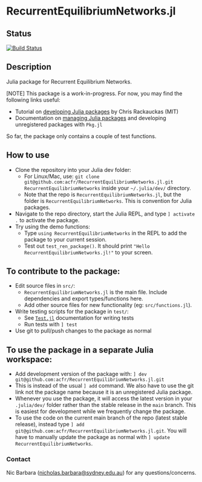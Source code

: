 # RecurrentEquilibriumNetworks.jl

## Status
[![Build Status](https://github.com/nic-barbara/RecurrentEquilibriumNetworks.jl/actions/workflows/CI.yml/badge.svg?branch=main)](https://github.com/nic-barbara/RecurrentEquilibriumNetworks.jl/actions/workflows/CI.yml?query=branch%3Amain)

## Description

Julia package for Recurrent Equilibrium Networks.

[NOTE] This package is a work-in-progress. For now, you may find the following links useful:
- Tutorial on [developing Julia packages](https://julialang.org/contribute/developing_package/) by Chris Rackauckas (MIT)
- Documentation on [managing Julia packages](https://pkgdocs.julialang.org/v1/managing-packages/) and developing unregistered packages with `Pkg.jl`

So far, the package only contains a couple of test functions. 

## How to use 

- Clone the repository into your Julia dev folder:
    - For Linux/Mac, use: `git clone git@github.com:acfr/RecurrentEquilibriumNetworks.jl.git RecurrentEquilibriumNetworks` inside your `~/.julia/dev/` directory.
    - Note that the repo is `RecurrentEquilibriumNetworks.jl`, but the folder is `RecurrentEquilibriumNetworks`. This is convention for Julia packages.
- Navigate to the repo directory, start the Julia REPL, and type `] activate .` to activate the package.
- Try using the demo functions:
    - Type `using RecurrentEquilibriumNetworks` in the REPL to add the package to your current session.
    - Test out `test_ren_package()`. It should print `"Hello RecurrentEquilibriumNetworks.jl!"` to your screen.

## To contribute to the package:


- Edit source files in `src/`:
    - `RecurrentEquilibriumNetworks.jl` is the main file. Include dependencies and export types/functions here.
    - Add other source files for new functionality (eg: `src/functions.jl`).
- Write testing scripts for the package in `test/`:
    - See [`Test.jl`](https://docs.julialang.org/en/v1/stdlib/Test/) documentation for writing tests
    - Run tests with `] test`
- Use git to pull/push changes to the package as normal

## To use the package in a separate Julia workspace:


- Add development version of the package with: `] dev git@github.com:acfr/RecurrentEquilibriumNetworks.jl.git`
- This is instead of the usual `] add` command. We also have to use the git link not the package name because it is an unregistered Julia package.
- Whenever you use the package, it will access the latest version in your `.julia/dev/` folder rather than the stable release in the `main` branch. This is easiest for development while we frequently change the package.
- To use the code on the current main branch of the repo (latest stable release), instead type `] add git@github.com:acfr/RecurrentEquilibriumNetworks.jl.git`. You will have to manually update the package as normal with `] update RecurrentEquilibriumNetworks`.

### Contact
Nic Barbara (nicholas.barbara@sydney.edu.au) for any questions/concerns.